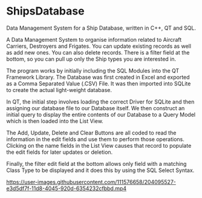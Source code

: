 # ShipsDatabase
Data Management System for a Ship Database, written in C++, QT and SQL.

A Data Management System to organise information related to Aircraft Carriers, Destroyers and Frigates.
You can update existing records as well as add new ones. You can also delete records.
There is a filter field at the bottom, so you can pull up only the Ship types you are interested in.

The program works by initially including the SQL Modules into the QT Framework Library.
The Database was first created in Excel and exported as a Comma Separated Value (.CSV) File.
It was then imported into SQLite to create the actual light-weight database.

In QT, the initial step involves loading the correct Driver for SQLite and then assigning our database file
to our Database itself. We then construct an initial query to display the entire contents of our Database to a Query Model which is then
loaded into the List View.

The Add, Update, Delete and Clear Buttons are all coded to read the information in the edit fields and use them to
perform those operations. Clicking on the name fields in the List View causes that record to populate the edit fields for later updates or deletion.

Finally, the filter edit field at the bottom allows only field with a matching Class Type to be displayed and it does this
by using the SQL Select Syntax.

https://user-images.githubusercontent.com/111576658/204095527-e3d5df7f-11d8-4045-920d-6354232cfbbd.mp4

